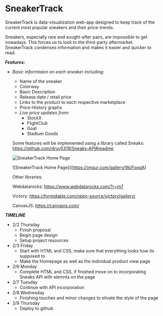 # SneakerTrack

SneakerTrack is data-visualization web-app designed to keep track of the current most popular sneakers and their price-trends.

Sneakers, especially rare and sought-after pairs, are impossible to get nowadays. This forces us to look to the third-party aftermarket. SneakerTrack condenses information and makes it easier and quicker to read. 

***Features:***

-   *Basic informtaion on each sneaker including:*
    * Name of the sneaker
    * Colorway
    * Basic Description
    * Release date / retail price
    * Links to the product to each respective marketplace
    * Price-History graphs


    - *Live price updates from:*
        * StockX 
        * FlightClub 
        * Goat
        * Stadium Goods
    
    
    Some features will be implemented using a library called Sneaks:                                 https://github.com/druv5319/Sneaks-API#readme

    ![SneakerTrack Home Page](https://imgur.com/gallery/beGuECF)
    
    ![SneakerTrack Home Page]((https://imgur.com/gallery/WcFoqgA)
    
    
    Other libraries:
    
    Webdatarocks: https://www.webdatarocks.com/?r=m7

    Victory: https://formidable.com/open-source/victory/gallery/

    CanvasJS: https://canvasjs.com/


***TIMELINE***

   - 2/2 Thursday
      * Finish proposal
      * Begin page design
      * Setup project resources
   - 2/3 Friday
      * Start with HTML and CSS, make sure that everything looks how its supposed to
      * Make the Homepage as well as the individual product view page
   - 2/6 Monday
      * Complete HTML and CSS, if finished move on to incorporating Sneaks API with elemnts on           the page
   - 2/7 Tuesday
      *  Continue with API incorporation
   - 2/8 Wednesday
      * Finishing touches and minor changes to elivate the style of the page
   - 2/9 Thursday
      * Deploy to github

